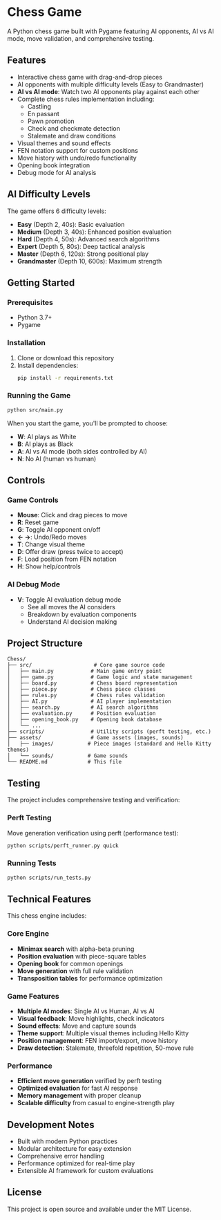 # Chess Game

A Python chess game built with Pygame featuring AI opponents, AI vs AI mode, move validation, and comprehensive testing.

## Features

- Interactive chess game with drag-and-drop pieces
- AI opponents with multiple difficulty levels (Easy to Grandmaster)
- **AI vs AI mode**: Watch two AI opponents play against each other
- Complete chess rules implementation including:
  - Castling
  - En passant
  - Pawn promotion
  - Check and checkmate detection
  - Stalemate and draw conditions
- Visual themes and sound effects
- FEN notation support for custom positions
- Move history with undo/redo functionality
- Opening book integration
- Debug mode for AI analysis

## AI Difficulty Levels

The game offers 6 difficulty levels:

- **Easy** (Depth 2, 40s): Basic evaluation
- **Medium** (Depth 3, 40s): Enhanced position evaluation
- **Hard** (Depth 4, 50s): Advanced search algorithms
- **Expert** (Depth 5, 80s): Deep tactical analysis
- **Master** (Depth 6, 120s): Strong positional play
- **Grandmaster** (Depth 10, 600s): Maximum strength

## Getting Started

### Prerequisites

- Python 3.7+
- Pygame

### Installation

1. Clone or download this repository
2. Install dependencies:
   ```bash
   pip install -r requirements.txt
   ```

### Running the Game

```bash
python src/main.py
```

When you start the game, you'll be prompted to choose:
- **W**: AI plays as White
- **B**: AI plays as Black  
- **A**: AI vs AI mode (both sides controlled by AI)
- **N**: No AI (human vs human)

## Controls

### Game Controls
- **Mouse**: Click and drag pieces to move
- **R**: Reset game
- **G**: Toggle AI opponent on/off
- **← →**: Undo/Redo moves
- **T**: Change visual theme
- **D**: Offer draw (press twice to accept)
- **F**: Load position from FEN notation
- **H**: Show help/controls

### AI Debug Mode
- **V**: Toggle AI evaluation debug mode
  - See all moves the AI considers
  - Breakdown by evaluation components
  - Understand AI decision making

## Project Structure

```
Chess/
├── src/                    # Core game source code
│   ├── main.py            # Main game entry point
│   ├── game.py            # Game logic and state management
│   ├── board.py           # Chess board representation
│   ├── piece.py           # Chess piece classes
│   ├── rules.py           # Chess rules validation
│   ├── AI.py              # AI player implementation
│   ├── search.py          # AI search algorithms
│   ├── evaluation.py      # Position evaluation
│   ├── opening_book.py    # Opening book database
│   └── ...
├── scripts/               # Utility scripts (perft testing, etc.)
├── assets/                # Game assets (images, sounds)
│   ├── images/           # Piece images (standard and Hello Kitty themes)
│   └── sounds/           # Game sounds
└── README.md             # This file
```

## Testing

The project includes comprehensive testing and verification:

### Perft Testing
Move generation verification using perft (performance test):
```bash
python scripts/perft_runner.py quick
```

### Running Tests
```bash
python scripts/run_tests.py
```

## Technical Features

This chess engine includes:

### Core Engine
- **Minimax search** with alpha-beta pruning
- **Position evaluation** with piece-square tables
- **Opening book** for common openings
- **Move generation** with full rule validation
- **Transposition tables** for performance optimization

### Game Features
- **Multiple AI modes**: Single AI vs Human, AI vs AI
- **Visual feedback**: Move highlights, check indicators
- **Sound effects**: Move and capture sounds
- **Theme support**: Multiple visual themes including Hello Kitty
- **Position management**: FEN import/export, move history
- **Draw detection**: Stalemate, threefold repetition, 50-move rule

### Performance
- **Efficient move generation** verified by perft testing
- **Optimized evaluation** for fast AI response
- **Memory management** with proper cleanup
- **Scalable difficulty** from casual to engine-strength play

## Development Notes

- Built with modern Python practices
- Modular architecture for easy extension
- Comprehensive error handling
- Performance optimized for real-time play
- Extensible AI framework for custom evaluations

## License

This project is open source and available under the MIT License.
